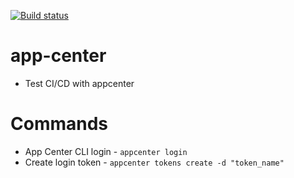 [![Build status](https://build.appcenter.ms/v0.1/apps/5bac5d8b-6107-45ea-8c33-0d16688fc24b/branches/develop/badge)](https://appcenter.ms)

# app-center
 - Test CI/CD with appcenter

# Commands
 - App Center CLI login - `appcenter login`
 - Create login token - `appcenter tokens create -d "token_name"`
